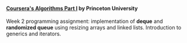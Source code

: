 #### [Coursera's Algorithms Part I](https://www.coursera.org/learn/algorithms-part1) by Princeton University

Week 2 programming assignment: implementation of **deque** and **randomized queue** using resizing arrays and linked lists. Introduction to generics and iterators.
